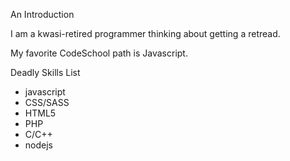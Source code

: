 An Introduction

I am a kwasi-retired programmer thinking about getting a retread. 

My favorite CodeSchool path is Javascript.

Deadly Skills List

* javascript
* CSS/SASS
* HTML5
* PHP
* C/C++
* nodejs



